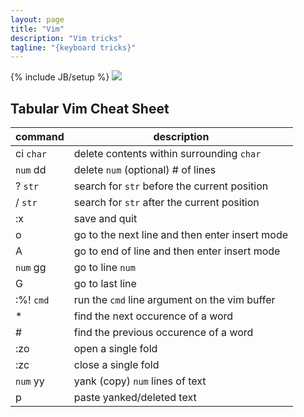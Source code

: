 ```yaml
---
layout: page
title: "Vim"
description: "Vim tricks"
tagline: "{keyboard tricks}"
---
```

{% include JB/setup %}
<img src="http://www.viemu.com/vi-vim-cheat-sheet.gif" />

## Tabular Vim Cheat Sheet

<table class="table table-striped">
    <thead>
        <tr>
            <th>command</th>
            <th>description</th>
        </tr>
    </thead>
    <tbody>
        <tr>
            <td>ci <code>char</code> </td>
            <td>delete contents within surrounding <code>char</code> </td>
        </tr>
        <tr>
            <td><code>num</code> dd</td>
            <td>delete <code>num</code> (optional) # of lines</td>
        </tr>
        <tr>
            <td>? <code>str</code> </td>
            <td>search for <code>str</code> before the current position </td>
        </tr>
        <tr>
            <td>/ <code>str</code> </td>
            <td>search for <code>str</code> after the current position</td>
        </tr>
        <tr>
            <td>:x </td>
            <td>save and quit</td>
        </tr>
        <tr>
            <td>o</td>
            <td>go to the next line and then enter insert mode</td>
        </tr>
        <tr>
            <td>A </td>
            <td>go to end of line and then enter insert mode</td>
        </tr>
        <tr>
            <td><code>num</code> gg</td>
            <td>go to line <code>num</code></td>
        </tr>
        <tr>
            <td>G</td>
            <td>go to last line</td>
        </tr>
        <tr>
            <td>:%! <code>cmd</code></td>
            <td>run the <code>cmd</code> line argument on the vim buffer</td>
        </tr>
        <tr>
            <td>*</td>
            <td>find the next occurence of a word </td>
        </tr>
        <tr>
            <td>#</td>
            <td>find the previous occurence of a word </td>
        </tr>
        <tr>
            <td>:zo</td>
            <td>open a single fold</td>
        </tr>
        <tr>
            <td>:zc</td>
            <td>close a single fold</td>
        </tr>
        <tr>
            <td><code>num</code> yy</td>
            <td>yank (copy) <code>num</code> lines of text</td>
        </tr>
        <tr>
            <td>p</td>
            <td>paste yanked/deleted text</td>
        </tr>
    </tbody>
</table>
